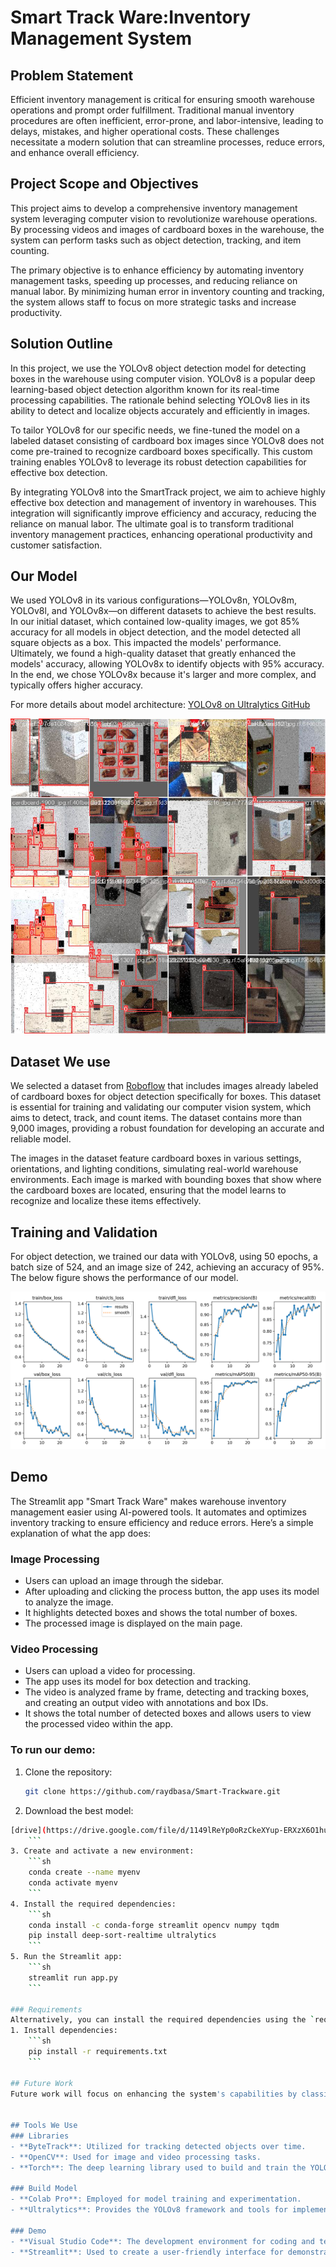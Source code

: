 # Smart Track Ware:Inventory Management System

## Problem Statement
Efficient inventory management is critical for ensuring smooth warehouse operations and prompt order fulfillment. Traditional manual inventory procedures are often inefficient, error-prone, and labor-intensive, leading to delays, mistakes, and higher operational costs. These challenges necessitate a modern solution that can streamline processes, reduce errors, and enhance overall efficiency.

## Project Scope and Objectives
This project aims to develop a comprehensive inventory management system leveraging computer vision to revolutionize warehouse operations. By processing videos and images of cardboard boxes in the warehouse, the system can perform tasks such as object detection, tracking, and item counting.

The primary objective is to enhance efficiency by automating inventory management tasks, speeding up processes, and reducing reliance on manual labor. By minimizing human error in inventory counting and tracking, the system allows staff to focus on more strategic tasks and increase productivity.

## Solution Outline
In this project, we use the YOLOv8 object detection model for detecting boxes in the warehouse using computer vision. YOLOv8 is a popular deep learning-based object detection algorithm known for its real-time processing capabilities. The rationale behind selecting YOLOv8 lies in its ability to detect and localize objects accurately and efficiently in images.

To tailor YOLOv8 for our specific needs, we fine-tuned the model on a labeled dataset consisting of cardboard box images since YOLOv8 does not come pre-trained to recognize cardboard boxes specifically. This custom training enables YOLOv8 to leverage its robust detection capabilities for effective box detection.

By integrating YOLOv8 into the SmartTrack project, we aim to achieve highly effective box detection and management of inventory in warehouses. This integration will significantly improve efficiency and accuracy, reducing the reliance on manual labor. The ultimate goal is to transform traditional inventory management practices, enhancing operational productivity and customer satisfaction.

## Our Model
We used YOLOv8 in its various configurations—YOLOv8n, YOLOv8m, YOLOv8l, and YOLOv8x—on different datasets to achieve the best results. In our initial dataset, which contained low-quality images, we got 85% accuracy for all models in object detection, and the model detected all square objects as a box. This impacted the models' performance. Ultimately, we found a high-quality dataset that greatly enhanced the models' accuracy, allowing YOLOv8x to identify objects with 95% accuracy. In the end, we chose YOLOv8x because it's larger and more complex, and typically offers higher accuracy.

For more details about model architecture: [YOLOv8 on Ultralytics GitHub](https://github.com/ultralytics/ultralytics?tab=readme-ov-file)

![Model Performance](images/train_batch1.jpg)

## Dataset We use

We selected a dataset from  [Roboflow](https://universe.roboflow.com/carboard-box/carboard-box/dataset/2) that includes images already labeled of cardboard boxes for object detection specifically for boxes. This dataset is essential for training and validating our computer vision system, which aims to detect, track, and count items. The dataset contains more than 9,000 images, providing a robust foundation for developing an accurate and reliable model.

The images in the dataset feature cardboard boxes in various settings, orientations, and lighting conditions, simulating real-world warehouse environments. Each image is marked with bounding boxes that show where the cardboard boxes are located, ensuring that the model learns to recognize and localize these items effectively.

## Training and Validation
For object detection, we trained our data with YOLOv8, using 50 epochs, a batch size of 524, and an image size of 242, achieving an accuracy of 95%. The below figure shows the performance of our model.

![Model Performance](images/results.png)

## Demo
The Streamlit app "Smart Track Ware" makes warehouse inventory management easier using AI-powered tools. It automates and optimizes inventory tracking to ensure efficiency and reduce errors. Here’s a simple explanation of what the app does:

### Image Processing
- Users can upload an image through the sidebar.
- After uploading and clicking the process button, the app uses its model to analyze the image.
- It highlights detected boxes and shows the total number of boxes.
- The processed image is displayed on the main page.

### Video Processing
- Users can upload a video for processing.
- The app uses its model for box detection and tracking.
- The video is analyzed frame by frame, detecting and tracking boxes, and creating an output video with annotations and box IDs.
- It shows the total number of detected boxes and allows users to view the processed video within the app.

### To run our demo:
1. Clone the repository:
    ```sh
    git clone https://github.com/raydbasa/Smart-Trackware.git
    ```
2. Download the best model:
```sh
[drive](https://drive.google.com/file/d/1149lReYp0oRzCkeXYup-ERXzX6O1huRA/view?usp=drive_link)
    ```
3. Create and activate a new environment:
    ```sh
    conda create --name myenv
    conda activate myenv
    ```
4. Install the required dependencies:
    ```sh
    conda install -c conda-forge streamlit opencv numpy tqdm
    pip install deep-sort-realtime ultralytics
    ```
5. Run the Streamlit app:
    ```sh
    streamlit run app.py
    ```

### Requirements
Alternatively, you can install the required dependencies using the `requirements.txt` file:
1. Install dependencies:
    ```sh
    pip install -r requirements.txt
    ```
    
## Future Work
Future work will focus on enhancing the system's capabilities by classifying the products and providing real-time by connecting all live cameras in the warehouse to accurately count the incoming boxes. The data from the live cameras will be converted into Excel reports to simplify inventory management.


## Tools We Use
### Libraries
- **ByteTrack**: Utilized for tracking detected objects over time.
- **OpenCV**: Used for image and video processing tasks.
- **Torch**: The deep learning library used to build and train the YOLOv8 model.

### Build Model
- **Colab Pro**: Employed for model training and experimentation.
- **Ultralytics**: Provides the YOLOv8 framework and tools for implementation.

### Demo
- **Visual Studio Code**: The development environment for coding and testing.
- **Streamlit**: Used to create a user-friendly interface for demonstrating the model's capabilities.
